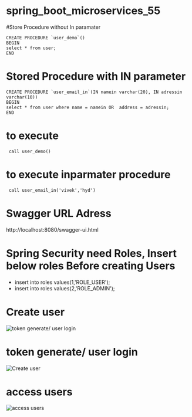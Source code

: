 # spring_boot_microservices_55

#Store Procedure without In paramater
```
CREATE PROCEDURE `user_demo`()
BEGIN 
select * from user; 
END
```

# Stored Procedure with IN parameter
```
CREATE PROCEDURE `user_email_in`(IN namein varchar(20), IN adressin varchar(10))
BEGIN
select * from user where name = namein OR  address = adressin;
END
```

# to execute 
``` call user_demo()```

# to execute inparmater procedure

``` call user_email_in('vivek','hyd')```

# Swagger URL Adress
http://localhost:8080/swagger-ui.html


# Spring Security need Roles, Insert below roles Before creating Users

- insert into roles values(1,'ROLE_USER');
- insert into roles values(2,'ROLE_ADMIN');

# Create user
![token generate/ user login ](https://github.com/HarshaPrimeTrainings/spring_boot_microservices_55/blob/main/usercreate.PNG)


# token generate/ user login
![Create user ](https://github.com/HarshaPrimeTrainings/spring_boot_microservices_55/blob/main/tokengenerate.PNG)

# access users
![access users ](https://github.com/HarshaPrimeTrainings/spring_boot_microservices_55/blob/main/accesusers.PNG)